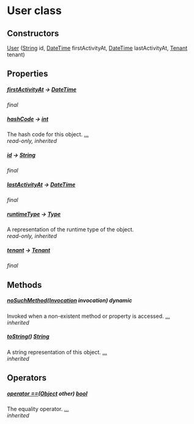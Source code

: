 


# User class












## Constructors

[User](../package-yonomi_sdk_dart_repository_user_repository/User/User.md) ([String](https://api.dart.dev/stable/2.12.3/dart-core/String-class.html) id, [DateTime](https://api.dart.dev/stable/2.12.3/dart-core/DateTime-class.html) firstActivityAt, [DateTime](https://api.dart.dev/stable/2.12.3/dart-core/DateTime-class.html) lastActivityAt, [Tenant](../package-yonomi_sdk_dart_repository_user_repository/Tenant-class.md) tenant)

    


## Properties

##### [firstActivityAt](../package-yonomi_sdk_dart_repository_user_repository/User/firstActivityAt.md) &#8594; [DateTime](https://api.dart.dev/stable/2.12.3/dart-core/DateTime-class.html)



   
_final_



##### [hashCode](https://api.dart.dev/stable/2.12.3/dart-core/Object/hashCode.html) &#8594; [int](https://api.dart.dev/stable/2.12.3/dart-core/int-class.html)



The hash code for this object. [...](https://api.dart.dev/stable/2.12.3/dart-core/Object/hashCode.html)  
_read-only, inherited_



##### [id](../package-yonomi_sdk_dart_repository_user_repository/User/id.md) &#8594; [String](https://api.dart.dev/stable/2.12.3/dart-core/String-class.html)



   
_final_



##### [lastActivityAt](../package-yonomi_sdk_dart_repository_user_repository/User/lastActivityAt.md) &#8594; [DateTime](https://api.dart.dev/stable/2.12.3/dart-core/DateTime-class.html)



   
_final_



##### [runtimeType](https://api.dart.dev/stable/2.12.3/dart-core/Object/runtimeType.html) &#8594; [Type](https://api.dart.dev/stable/2.12.3/dart-core/Type-class.html)



A representation of the runtime type of the object.   
_read-only, inherited_



##### [tenant](../package-yonomi_sdk_dart_repository_user_repository/User/tenant.md) &#8594; [Tenant](../package-yonomi_sdk_dart_repository_user_repository/Tenant-class.md)



   
_final_




## Methods

##### [noSuchMethod](https://api.dart.dev/stable/2.12.3/dart-core/Object/noSuchMethod.html)([Invocation](https://api.dart.dev/stable/2.12.3/dart-core/Invocation-class.html) invocation) dynamic



Invoked when a non-existent method or property is accessed. [...](https://api.dart.dev/stable/2.12.3/dart-core/Object/noSuchMethod.html)  
_inherited_



##### [toString](https://api.dart.dev/stable/2.12.3/dart-core/Object/toString.html)() [String](https://api.dart.dev/stable/2.12.3/dart-core/String-class.html)



A string representation of this object. [...](https://api.dart.dev/stable/2.12.3/dart-core/Object/toString.html)  
_inherited_




## Operators

##### [operator ==](https://api.dart.dev/stable/2.12.3/dart-core/Object/operator_equals.html)([Object](https://api.dart.dev/stable/2.12.3/dart-core/Object-class.html) other) [bool](https://api.dart.dev/stable/2.12.3/dart-core/bool-class.html)



The equality operator. [...](https://api.dart.dev/stable/2.12.3/dart-core/Object/operator_equals.html)  
_inherited_











